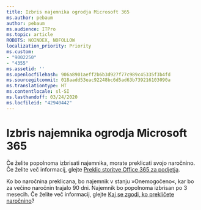 ```yaml
---
title: Izbris najemnika ogrodja Microsoft 365
ms.author: pebaum
author: pebaum
ms.audience: ITPro
ms.topic: article
ROBOTS: NOINDEX, NOFOLLOW
localization_priority: Priority
ms.custom:
- "9002250"
- "4355"
ms.assetid: ''
ms.openlocfilehash: 906a8901aeff2b6b3d927f77c989c45335f3b4fd
ms.sourcegitcommit: 018aadd53eac92248bc6d5ad63b739216103090a
ms.translationtype: HT
ms.contentlocale: sl-SI
ms.lasthandoff: 03/24/2020
ms.locfileid: "42940442"
---
```

# <a name="delete-microsoft-365-tenant"></a>Izbris najemnika ogrodja Microsoft 365

Če želite popolnoma izbrisati najemnika, morate preklicati svojo naročnino. Če želite več informacij, glejte [Preklic storitve Office 365 za podjetja](https://docs.microsoft.com/microsoft-365/commerce/subscriptions/cancel-your-subscription?view=o365-worldwide). 
 
Ko bo naročnina preklicana, bo najemnik v stanju »Onemogočeno«, kar bo za večino naročnin trajalo 90 dni. Najemnik bo popolnoma izbrisan po 3 mesecih. Če želite več informacij, glejte [Kaj se zgodi, ko prekličete naročnino](https://docs.microsoft.com/microsoft-365/commerce/subscriptions/cancel-your-subscription?view=o365-worldwide#what-happens-when-you-cancel-a-subscription)?
